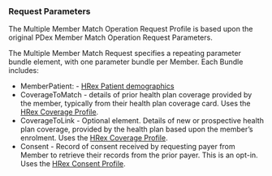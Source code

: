 ### Request Parameters

The Multiple Member Match Operation Request Profile is based upon the original PDex Member Match Operation Request 
Parameters.

The Multiple Member Match Request specifies a repeating parameter bundle element, 
with one parameter bundle per Member. Each Bundle includes:

- MemberPatient: - [HRex Patient demographics](http://hl7.org/fhir/us/davinci-hrex/StructureDefinition-hrex-patient-demographics.html)
- CoverageToMatch - details of prior health plan coverage provided by the member, typically from their health plan coverage card. Uses the [HRex Coverage Profile](http://hl7.org/fhir/us/davinci-hrex/StructureDefinition-hrex-coverage.html).
- CoverageToLink - Optional element. Details of new or prospective health plan coverage, provided by the health plan based upon the member’s enrolment. Uses the [HRex Coverage Profile](http://hl7.org/fhir/us/davinci-hrex/StructureDefinition-hrex-coverage.html).
- Consent - Record of consent received by requesting payer from Member to retrieve their records from the prior payer. This is an opt-in. Uses the [HRex Consent Profile](http://hl7.org/fhir/us/davinci-hrex/STU1/StructureDefinition-hrex-consent.html).


